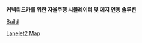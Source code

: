 **커넥티드카를 위한 자율주행 시뮬레이터 및 에지 연동 솔루션**


[Build](docs/build.md)

[Lanelet2 Map](autoware/autoware/common/lanelet2_extension/README.md)
